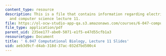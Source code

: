 ```yaml
---
content_type: resource
description: This is a file that contains information regarding electrical engineering
  and computer science lecture 11.
file: https://ol-ocw-studio-app-qa.s3.amazonaws.com/courses/6-047-computational-biology-fall-2015/aeb3d9cfd4ab318d37ac032d7bd500c4_MIT6_047F15_Lecture11.pdf
file_type: application/pdf
parent_uid: 235ee177-abe0-5071-e1f5-e47d55cfb1a3
resourcetype: Document
title: ' 6.047 Computational Biology, Lecture 11 Slides'
uid: aeb3d9cf-d4ab-318d-37ac-032d7bd500c4
---
```

